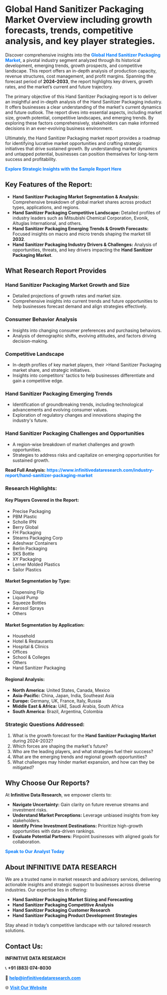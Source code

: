 <h1>Global Hand Sanitizer Packaging Market Overview including growth forecasts, trends, competitive analysis, and key player strategies.</h1>
<p>
Discover comprehensive insights into the 
<a href="https://www.infinitivedataresearch.com/industry-report/hand-sanitizer-packaging-market" rel="dofollow" style="color: #007BFF; text-decoration: none;"><strong>Global Hand Sanitizer Packaging Market</strong></a>, a pivotal industry segment analyzed through its historical development, emerging trends, growth prospects, and competitive landscape. This report offers an in-depth analysis of production capacity, revenue structures, cost management, and profit margins. Spanning the forecast period of <strong>2024–2033</strong>, the report highlights key drivers, growth rates, and the market’s current and future trajectory.
</p>
<p>
The primary objective of this Hand Sanitizer Packaging report is to deliver an insightful and in-depth analysis of the Hand Sanitizer Packaging industry. It offers businesses a clear understanding of the market's current dynamics and future outlook. The report dives into essential aspects, including market size, growth potential, competitive landscapes, and emerging trends. By exploring these factors comprehensively, stakeholders can make informed decisions in an ever-evolving business environment.
</p>
<p>
Ultimately, the Hand Sanitizer Packaging market report provides a roadmap for identifying lucrative market opportunities and crafting strategic initiatives that drive sustained growth. By understanding market dynamics and untapped potential, businesses can position themselves for long-term success and profitability.
</p>
<p>
<a href="https://www.infinitivedataresearch.com/request-sample/reportId=103406" style="color: #007BFF; text-decoration: none;"><strong>Explore Strategic Insights with the Sample Report Here</strong></a>
</p>

<h2>Key Features of the Report:</h2>
<ul>
<li><strong>Hand Sanitizer Packaging Market Segmentation & Analysis:</strong> Comprehensive breakdown of global market shares across product types, applications, and regions.</li>
<li><strong>Hand Sanitizer Packaging Competitive Landscape:</strong> Detailed profiles of industry leaders such as Mitsubishi Chemical Corporation, Evonik, Altuglas International, and others.</li>
<li><strong>Hand Sanitizer Packaging Emerging Trends & Growth Forecasts:</strong> Focused insights on macro and micro trends shaping the market till <strong>2032</strong>.</li>
<li><strong>Hand Sanitizer Packaging Industry Drivers & Challenges:</strong> Analysis of opportunities, threats, and key drivers impacting the <strong>Hand Sanitizer Packaging Market</strong>.</li>
</ul>

<h2>What Research Report Provides</h2>
<h3>Hand Sanitizer Packaging Market Growth and Size</h3>
<ul>
<li>Detailed projections of growth rates and market size.</li>
<li>Comprehensive insights into current trends and future opportunities to help businesses forecast demand and align strategies effectively.</li>
</ul>

<h3>Consumer Behavior Analysis</h3>
<ul>
<li>Insights into changing consumer preferences and purchasing behaviors.</li>
<li>Analysis of demographic shifts, evolving attitudes, and factors driving decision-making.</li>
</ul>

<h3>Competitive Landscape</h3>
<ul>
<li>In-depth profiles of key market players, their >Hand Sanitizer Packaging market share, and strategic initiatives.</li>
<li>Insights into competitors' tactics to help businesses differentiate and gain a competitive edge.</li>
</ul>

<h3>Hand Sanitizer Packaging Emerging Trends</h3>
<ul>
<li>Identification of groundbreaking trends, including technological advancements and evolving consumer values.</li>
<li>Exploration of regulatory changes and innovations shaping the industry's future.</li>
</ul>

<h3>Hand Sanitizer Packaging Challenges and Opportunities</h3>
<ul>
<li>A region-wise breakdown of market challenges and growth opportunities.</li>
<li>Strategies to address risks and capitalize on emerging opportunities for sustained growth.</li>
</ul>
<p><strong>Read Full Analysis:</strong> <a href="https://www.infinitivedataresearch.com/industry-report/hand-sanitizer-packaging-market" rel="dofollow" style="color: #007BFF; text-decoration: none;"><strong>https://www.infinitivedataresearch.com/industry-report/hand-sanitizer-packaging-market</strong></a></p>
<h3>Research Highlights:</h3>
<h4>Key Players Covered in the Report:</h4>
<ul><li>Precise Packaging</li><li>PBM Plastic</li><li>Scholle IPN</li><li>Berry Global</li><li>FH Packaging</li><li>Stearns Packaging Corp</li><li>Adeshwar Containers</li><li>Berlin Packaging</li><li>SKS Bottle</li><li>XY Packaging</li><li>Lerner Molded Plastics</li><li>Sailor Plastics</li></ul>
<h4>Market Segmentation by Type:</h4>
<ul><li>Dispensing Flip</li><li>Liquid Pump</li><li>Squeeze Bottles</li><li>Aerosol Sprays</li><li>Others</li></ul>
<h4>Market Segmentation by Application:</h4>
<ul><li>Household</li><li>Hotel &amp; Restaurants</li><li>Hospital &amp; Clinics</li><li>Offices</li><li>School &amp; Colleges</li><li>Others</li><li>Hand Sanitizer Packaging</li></ul>

<h4>Regional Analysis:</h4>
<ul>
<li><strong>North America:</strong> United States, Canada, Mexico</li>
<li><strong>Asia-Pacific:</strong> China, Japan, India, Southeast Asia</li>
<li><strong>Europe:</strong> Germany, UK, France, Italy, Russia</li>
<li><strong>Middle East & Africa:</strong> UAE, Saudi Arabia, South Africa</li>
<li><strong>South America:</strong> Brazil, Argentina, Colombia</li>
</ul>

<h3>Strategic Questions Addressed:</h3>
<ol>
<li>What is the growth forecast for the <strong>Hand Sanitizer Packaging Market</strong> during 2024–2032?</li>
<li>Which forces are shaping the market's future?</li>
<li>Who are the leading players, and what strategies fuel their success?</li>
<li>What are the emerging trends and regional growth opportunities?</li>
<li>What challenges may hinder market expansion, and how can they be mitigated?</li>
</ol>

<h2>Why Choose Our Reports?</h2>
<p>At <strong>Infinitive Data Research</strong>, we empower clients to:</p>
<ul>
<li><strong>Navigate Uncertainty:</strong> Gain clarity on future revenue streams and investment risks.</li>
<li><strong>Understand Market Perceptions:</strong> Leverage unbiased insights from key stakeholders.</li>
<li><strong>Identify Prime Investment Destinations:</strong> Prioritize high-growth opportunities with data-driven rankings.</li>
<li><strong>Evaluate Potential Partners:</strong> Pinpoint businesses with aligned goals for collaboration.</li>
</ul>
<p><a href="https://www.infinitivedataresearch.com/industry-report/hand-sanitizer-packaging-market" rel="dofollow" style="color: #007BFF; text-decoration: none;"><strong>Speak to Our Analyst Today</strong></a></p>

<h2>About INFINITIVE DATA RESEARCH</h2>
<p>We are a trusted name in market research and advisory services, delivering actionable insights and strategic support to businesses across diverse industries. Our expertise lies in offering:</p>
<ul>
<li><strong>Hand Sanitizer Packaging Market Sizing and Forecasting</strong></li>
<li><strong>Hand Sanitizer Packaging Competitive Analysis</strong></li>
<li><strong>Hand Sanitizer Packaging Customer Research</strong></li>
<li><strong>Hand Sanitizer Packaging Product Development Strategies</strong></li>
</ul>
<p>Stay ahead in today’s competitive landscape with our tailored research solutions.</p>

<h2>Contact Us:</h2>
<p><strong>INFINITIVE DATA RESEARCH</strong></p>
<p>📞 <strong>+91 (883) 074-8030</strong></p>
<p>📧 <strong><a href="mailto:help@infinitivedataresearch.com" style="color: #007BFF;">help@infinitivedataresearch.com</a></strong></p>
<p>🌐 <strong><a href="https://www.infinitivedataresearch.com" rel="dofollow" style="color: #007BFF;">Visit Our Website</a></strong></p>
